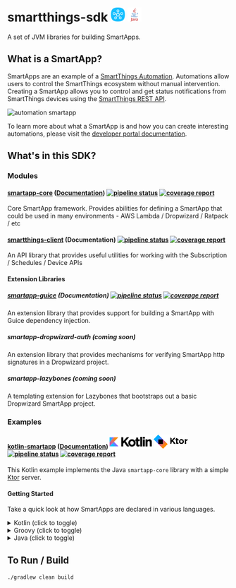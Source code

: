 # smartthings-sdk ![SmartThings](/docs/smartthings-logo.png) ![Java](/docs/java-logo.png)

A set of JVM libraries for building SmartApps.

## What is a SmartApp?
SmartApps are an example of a [SmartThings Automation](https://smartthings.developer.samsung.com/develop/getting-started/automation.html). Automations allow users to control the SmartThings ecosystem without manual intervention. Creating a SmartApp allows you to control and get status notifications from SmartThings devices using the [SmartThings REST API](https://smartthings.developer.samsung.com/develop/api-ref/st-api.html).

![automation smartapp](https://smartthings.developer.samsung.com/develop/getting-started/img/automation_smartapp.png)

To learn more about what a SmartApp is and how you can create interesting automations, please visit the [developer portal documentation](https://smartthings.developer.samsung.com/develop/guides/smartapps/basics.html).


## What's in this SDK? 
### Modules
#### [smartapp-core](/smartapp-core) ([Documentation](/smartapp-core/README.md)) [![pipeline status](/../badges/master/pipeline.svg?job=master_build_core)](/../pipelines) [![coverage report](/../badges/master/coverage.svg?job=master_build_core)](/../commits/master)
Core SmartApp framework. Provides abilities for defining a SmartApp that could be used in many environments - AWS Lambda / Dropwizard / Ratpack / etc

#### [smartthings-client](/smartthings-client) (Documentation) [![pipeline status](/../badges/master/pipeline.svg?job=master_build_client)](/../pipelines) [![coverage report](/../badges/master/coverage.svg?job=master_build_client)](/../commits/master)
An API library that provides useful utilities for working with the Subscription / Schedules / Device APIs

#### Extension Libraries

##### [smartapp-guice](/smartapp-guice) (Documentation) [![pipeline status](/../badges/master/pipeline.svg?job=master_build_guice)](/../pipelines) [![coverage report](/../badges/master/coverage.svg?job=master_build_guice)](/../commits/master)
An extension library that provides support for building a SmartApp with Guice dependency injection.

##### smartapp-dropwizard-auth (coming soon)
An extension library that provides mechanisms for verifying SmartApp http signatures in a Dropwizard project.

##### smartapp-lazybones (coming soon)
A templating extension for Lazybones that bootstraps out a basic Dropwizard SmartApp project.

### Examples

#### [kotlin-smartapp](examples/kotlin-smartapp) ([Documentation](examples/kotlin-smartapp/README.md)) ![kotlin-logo](docs/kotlin-logo.png) ![ktor-logo](docs/ktor-logo.png) [![pipeline status](/../badges/master/pipeline.svg?job=check_examples_kotlin)](/../pipelines) [![coverage report](/../badges/master/coverage.svg?job=check_examples_kotlin)](/../commits/master)
This Kotlin example implements the Java `smartapp-core` library with a simple [Ktor](https://ktor.io/) server. 

#### Getting Started

Take a quick look at how SmartApps are declared in various languages.

<details>
<summary>Kotlin (click to toggle)</summary>

```kotlin
package app

val smartApp: SmartApp = SmartApp.of { spec ->
    spec
        .configuration(Configuration())
        .install {
            Response.ok(InstallResponseData())
        }
        .update {
            Response.ok(UpdateResponseData())
        }
        .event {
            Response.ok(EventResponseData())
        }
        .uninstall {
            Response.ok(UninstallResponseData())
        }
}

fun Application.main() {
    install(Routing) {
        post("/smartapp") {
            call.respond(smartApp.execute(call.receive()))
        }
    }
}

```

</details>

<details>
<summary>Groovy (click to toggle)</summary>

```groovy
    SmartApp smartApp = SmartApp.of { spec ->
        spec
            .install({ req -> 
                // create subscriptions
                Response.ok() 
            })
            .update({ req -> 
                // delete subscriptions
                // create subscriptions
                Response.ok() 
            })                
            .configuration({ req ->
                ConfigurationResponseData data = ...// build config
                Response.ok(data) 
            })
            .event(EventHandler.of { eventSpec ->
                eventSpec
                    .onSubscription("switch", { event ->
                       // do something
                    })                       
                    .onSchedule("nightly", { event ->
                       // do something
                    })
                    .onEvent(
                        { event ->
                            // test event
                            true                                  
                        },
                        { event ->
                            // do something
                        }
                    )    
            })
    }
```

</details>

<details>
<summary>Java (click to toggle)</summary>

```java
    private final SmartApp smartApp = SmartApp.of(spec ->
        spec
            .install(request -> {
                return Response.ok();
            })
            .update(request -> {
                return Response.ok(UpdateResponseData.newInstance());
            })
            .configuration(request -> {
                return Response.ok(ConfigurationReponseData.newInstance());
            })
            .event(request -> {
                EventData eventData = request.getEventData();
                EventHandler.of(eventSpec ->
                        eventSpec
                                .onEvent(event -> {
                                    // when this predicate is true...
                                    return true;
                                }, event -> {
                                    // ...do something with event
                                })
                                .onSchedule("nightly", event -> {
                                    // do something
                                })
                                .onSubscription("switch", event -> {
                                    // do something
                                })
                );
                return Response.ok(EventResponseData.newInstance());
            })
        );
```

</details>

## To Run / Build
```
./gradlew clean build
```
